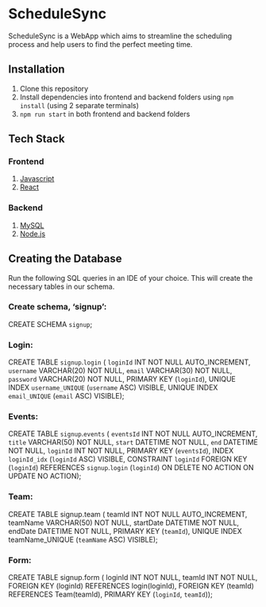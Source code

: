 # ScheduleSync

ScheduleSync is a WebApp which aims to streamline the scheduling process and help users to find the perfect meeting time.

## Installation
1. Clone this repository
2. Install dependencies into frontend and backend folders using `npm install` (using 2 separate terminals)
3. `npm run start` in both frontend and backend folders

## Tech Stack
### Frontend
1. [Javascript](https://www.javascript.com/)
2. [React](https://react.dev/)
### Backend
1. [MySQL](https://www.mysql.com/)
2. [Node.js](https://nodejs.org/en)

## Creating the Database
Run the following SQL queries in an IDE of your choice. This will create the necessary tables in our schema.

### Create schema, ‘signup’: 
CREATE SCHEMA `signup`;

### Login: 
CREATE TABLE `signup`.`login` (
`loginId` INT NOT NULL AUTO_INCREMENT,
`username` VARCHAR(20) NOT NULL,
  `email` VARCHAR(30) NOT NULL,
  `password` VARCHAR(20) NOT NULL,
  PRIMARY KEY (`loginId`),
  UNIQUE INDEX `username_UNIQUE` (`username` ASC) VISIBLE,
  UNIQUE INDEX `email_UNIQUE` (`email` ASC) VISIBLE);

### Events:
CREATE TABLE `signup`.`events` (
  `eventsId` INT NOT NULL AUTO_INCREMENT,
  `title` VARCHAR(50) NOT NULL,
  `start` DATETIME NOT NULL,
  `end` DATETIME NOT NULL,
  `loginId` INT NOT NULL,
  PRIMARY KEY (`eventsId`),
  INDEX `loginId_idx` (`loginId` ASC) VISIBLE,
  CONSTRAINT `loginId`
    FOREIGN KEY (`loginId`)
    REFERENCES `signup`.`login` (`loginId`)
    ON DELETE NO ACTION
    ON UPDATE NO ACTION);

### Team:
CREATE TABLE signup.team (
  teamId INT NOT NULL AUTO_INCREMENT,
  teamName VARCHAR(50) NOT NULL,
  startDate DATETIME NOT NULL,
  endDate DATETIME NOT NULL,
  PRIMARY KEY (`teamId`),
  UNIQUE INDEX teamName_UNIQUE (`teamName` ASC) VISIBLE);

### Form:
CREATE TABLE signup.form (
  loginId INT NOT NULL,
  teamId INT NOT NULL,
  FOREIGN KEY (loginId) REFERENCES login(loginId),
  FOREIGN KEY (teamId) REFERENCES Team(teamId),
  PRIMARY KEY (`loginId`, `teamId`));

